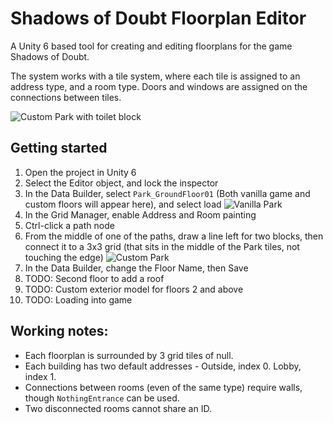 # Shadows of Doubt Floorplan Editor

A Unity 6 based tool for creating and editing floorplans for the game Shadows of Doubt.

The system works with a tile system, where each tile is assigned to an address type, and a room type.
Doors and windows are assigned on the connections between tiles.

![Custom Park with toilet block](https://raw.githubusercontent.com/piepieonline/ShadowsOfDoubt-FloorEditorUnity/refs/heads/main/github/parkCustomInGame.png)

## Getting started

1. Open the project in Unity 6
1. Select the Editor object, and lock the inspector
1. In the Data Builder, select `Park_GroundFloor01` (Both vanilla game and custom floors will appear here), and select load
![Vanilla Park](https://raw.githubusercontent.com/piepieonline/ShadowsOfDoubt-FloorEditorUnity/refs/heads/main/github/parkVanillaOpen.png)
1. In the Grid Manager, enable Address and Room painting
1. Ctrl-click a path node
1. From the middle of one of the paths, draw a line left for two blocks, then connect it to a 3x3 grid (that sits in the middle of the Park tiles, not touching the edge)
![Custom Park](https://raw.githubusercontent.com/piepieonline/ShadowsOfDoubt-FloorEditorUnity/refs/heads/main/github/parkCustomComplete.png)
1. In the Data Builder, change the Floor Name, then Save
1. TODO: Second floor to add a roof
1. TODO: Custom exterior model for floors 2 and above 
1. TODO: Loading into game

## Working notes:

- Each floorplan is surrounded by 3 grid tiles of null.
- Each building has two default addresses - Outside, index 0. Lobby, index 1.
- Connections between rooms (even of the same type) require walls, though `NothingEntrance` can be used.
- Two disconnected rooms cannot share an ID.